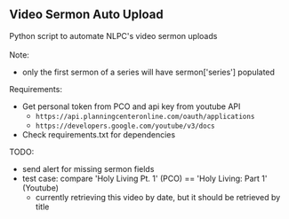 ## Video Sermon Auto Upload

Python script to automate NLPC's video sermon uploads<br><br>
Note: 
* only the first sermon of a series will have sermon['series'] populated

Requirements:
* Get personal token from PCO and api key from youtube API
    - `https://api.planningcenteronline.com/oauth/applications`
    - `https://developers.google.com/youtube/v3/docs`
* Check requirements.txt for dependencies

TODO:
* send alert for missing sermon fields
* test case: compare 'Holy Living Pt. 1' (PCO) == 'Holy Living: Part 1' (Youtube)
    * currently retrieving this video by date, but it should be retrieved by title